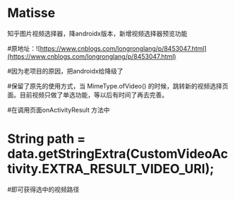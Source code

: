 # Matisse
知乎图片视频选择器，降androidx版本，新增视频选择器预览功能

#原地址：![https://www.cnblogs.com/longronglang/p/8453047.html](https://www.cnblogs.com/longronglang/p/8453047.html)

#因为老项目的原因，把androidx给降级了

#保留了原先的使用方式，当 MimeType.ofVideo() 的时候，跳转新的视频选择页面。目前视频只做了单选功能，等以后有时间了再去完善。

#在调用页面onActivityResult 方法中

# String path = data.getStringExtra(CustomVideoActivity.EXTRA_RESULT_VIDEO_URI);

#即可获得选中的视频路径
